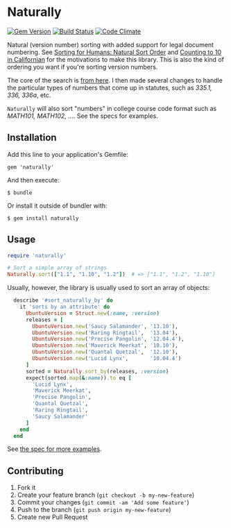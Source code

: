 # Naturally
[![Gem Version](https://badge.fury.io/rb/naturally.png)](http://badge.fury.io/rb/naturally) [![Build Status](https://travis-ci.org/dogweather/naturally.png)](https://travis-ci.org/dogweather/naturally) [![Code Climate](https://codeclimate.com/github/dogweather/naturally.png)](https://codeclimate.com/github/dogweather/naturally)

Natural (version number) sorting with added support for legal document numbering.
See [Sorting for Humans: Natural Sort Order](http://www.codinghorror.com/blog/2007/12/sorting-for-humans-natural-sort-order.html) and [Counting to 10 in Californian](http://www.weblaws.org/blog/2012/08/counting-from-1-to-10-in-californian/)
for the motivations to make this library. This is also the kind of ordering you want if you're sorting version numbers.

The core of the search is [from here](https://github.com/ahoward/version_sorter). I then made
several changes to handle the particular types of numbers that come up in statutes, such
as *335.1, 336, 336a*, etc.

`Naturally` will also sort "numbers" in college course code format such as
*MATH101, MATH102, ...*. See the specs for examples.


## Installation

Add this line to your application's Gemfile:

    gem 'naturally'

And then execute:

    $ bundle

Or install it outside of bundler with:

    $ gem install naturally


## Usage

```Ruby
require 'naturally'

# Sort a simple array of strings
Naturally.sort(["1.1", "1.10", "1.2"])  # => ["1.1", "1.2", "1.10"]
```

Usually, however, the library is usually used to sort an array of objects:


```Ruby
  describe '#sort_naturally_by' do
    it 'sorts by an attribute' do
      UbuntuVersion = Struct.new(:name, :version)
      releases = [
        UbuntuVersion.new('Saucy Salamander', '13.10'),
        UbuntuVersion.new('Raring Ringtail',  '13.04'),
        UbuntuVersion.new('Precise Pangolin', '12.04.4'),
        UbuntuVersion.new('Maverick Meerkat', '10.10'),
        UbuntuVersion.new('Quantal Quetzal',  '12.10'),
        UbuntuVersion.new('Lucid Lynx',       '10.04.4')
      ]
      sorted = Naturally.sort_by(releases, :version)
      expect(sorted.map(&:name)).to eq [
        'Lucid Lynx',
        'Maverick Meerkat',
        'Precise Pangolin',
        'Quantal Quetzal',
        'Raring Ringtail',
        'Saucy Salamander'
      ]
    end
  end
```

See [the spec for more examples](https://github.com/dogweather/naturally/blob/master/spec/naturally_spec.rb).


## Contributing

1. Fork it
2. Create your feature branch (`git checkout -b my-new-feature`)
3. Commit your changes (`git commit -am 'Add some feature'`)
4. Push to the branch (`git push origin my-new-feature`)
5. Create new Pull Request
